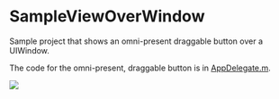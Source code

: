SampleViewOverWindow
====================

Sample project that shows an omni-present draggable button over a UIWindow.

The code for the omni-present, draggable button is in [AppDelegate.m](https://github.com/pchensoftware/SampleViewOverWindow/blob/master/SampleViewOverWindow/AppDelegate.m).

![](https://raw.github.com/pchensoftware/SampleViewOverWindow/master/Docs/screenshot.png)

